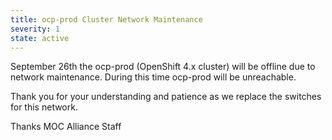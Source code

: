 ```yaml
---
title: ocp-prod Cluster Network Maintenance
severity: 1
state: active
---
```


September 26th the ocp-prod (OpenShift 4.x cluster) will be offline due to
network maintenance. During this time ocp-prod will be unreachable.

Thank you for your understanding and patience as we replace the switches for
this network.

Thanks
MOC Alliance Staff
